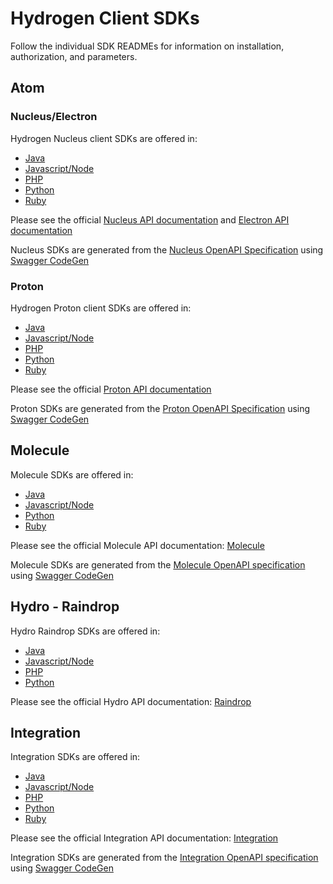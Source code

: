 # Hydrogen Client SDKs

Follow the individual SDK READMEs for information on installation, authorization, and parameters.

## Atom

### Nucleus/Electron
Hydrogen Nucleus client SDKs are offered in:
* [Java](atom/nucleus/java)
* [Javascript/Node](atom/nucleus/javascript)
* [PHP](atom/nucleus/php)
* [Python](atom/nucleus/python)
* [Ruby](atom/nucleus/ruby)

Please see the official [Nucleus API documentation](https://www.hydrogenplatform.com/docs/nucleus/v1/) and [Electron API documentation](https://www.hydrogenplatform.com/docs/electron/v1/)

Nucleus SDKs are generated from the [Nucleus OpenAPI Specification](atom/nucleus/nucleus.yaml) using [Swagger CodeGen](https://swagger.io/tools/swagger-codegen/)

### Proton
Hydrogen Proton client SDKs are offered in:
* [Java](atom/proton/java)
* [Javascript/Node](atom/proton/javascript)
* [PHP](atom/proton/php)
* [Python](atom/proton/python)
* [Ruby](atom/proton/ruby)

Please see the official [Proton API documentation](https://www.hydrogenplatform.com/docs/proton/v1/)

Proton SDKs are generated from the [Proton OpenAPI Specification](atom/proton/proton.yaml) using [Swagger CodeGen](https://swagger.io/tools/swagger-codegen/)

## Molecule
Molecule SDKs are offered in:
* [Java](molecule/java)
* [Javascript/Node](molecule/javascript)
* [Python](molecule/python)
* [Ruby](molecule/ruby)

Please see the official Molecule API documentation: [Molecule](https://www.hydrogenplatform.com/docs/molecule/v1/)

Molecule SDKs are generated from the [Molecule OpenAPI specification](molecule/molecule.yaml) using [Swagger CodeGen](https://swagger.io/tools/swagger-codegen/)

## Hydro - Raindrop
Hydro Raindrop SDKs are offered in:
* [Java](hydro/raindrop/java)
* [Javascript/Node](hydro/raindrop/javascript)
* [PHP](hydro/raindrop/php)
* [Python](hydro/raindrop/python)

Please see the official Hydro API documentation: [Raindrop](https://www.hydrogenplatform.com/docs/hydro/v1/#Raindrop)

## Integration
Integration SDKs are offered in:
* [Java](integration/java)
* [Javascript/Node](integration/javascript)
* [PHP](integration/php)
* [Python](integration/python)
* [Ruby](integration/ruby)

Please see the official Integration API documentation: [Integration](https://www.hydrogenplatform.com/docs/integration/v1/)

Integration SDKs are generated from the [Integration OpenAPI specification](integration/integration.yaml) using [Swagger CodeGen](https://swagger.io/tools/swagger-codegen/)
